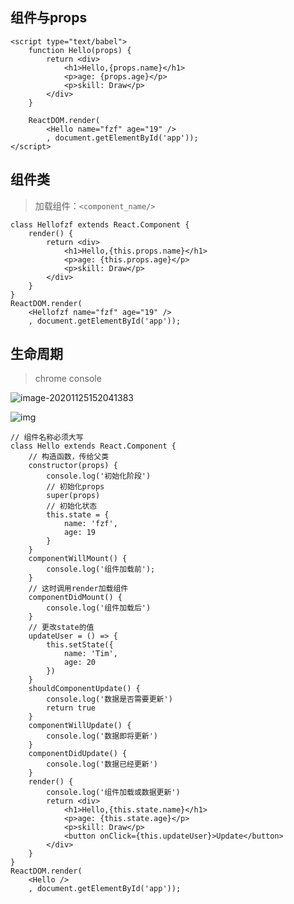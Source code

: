 <!-- 
title: 03-React组件
sort: 
--> 

## 组件与props

```react
<script type="text/babel">
    function Hello(props) {
        return <div>
            <h1>Hello,{props.name}</h1>
            <p>age: {props.age}</p>
            <p>skill: Draw</p>
        </div>
    }

    ReactDOM.render( 
        <Hello name="fzf" age="19" />
        , document.getElementById('app'));
</script>
```

## 组件类

> 加载组件：`<component_name/>`

```react
class Hellofzf extends React.Component {
    render() {
        return <div>
            <h1>Hello,{this.props.name}</h1>
            <p>age: {this.props.age}</p>
            <p>skill: Draw</p>
        </div>
    }
}
ReactDOM.render(
    <Hellofzf name="fzf" age="19" />
    , document.getElementById('app'));
```

## 生命周期

> chrome console

![image-20201125152041383](https://gitee.com/nmdfzf404/Image-hosting/raw/master/2020/20201125152041.png)

![img](https://gitee.com/nmdfzf404/Image-hosting/raw/master/2021/image-8c0b915b0ef1289a.png)

```react
// 组件名称必须大写
class Hello extends React.Component {
    // 构造函数，传给父类
    constructor(props) {
        console.log('初始化阶段')
        // 初始化props
        super(props)
        // 初始化状态
        this.state = {
            name: 'fzf',
            age: 19
        }
    }
    componentWillMount() {
        console.log('组件加载前');
    }
    // 这时调用render加载组件
    componentDidMount() {
        console.log('组件加载后')
    }
    // 更改state的值
    updateUser = () => {
        this.setState({
            name: 'Tim',
            age: 20
        })
    }
    shouldComponentUpdate() {
        console.log('数据是否需要更新')
        return true
    }
    componentWillUpdate() {
        console.log('数据即将更新')
    }
    componentDidUpdate() {
        console.log('数据已经更新')
    }
    render() {
        console.log('组件加载或数据更新')
        return <div>
            <h1>Hello,{this.state.name}</h1>
            <p>age: {this.state.age}</p>
            <p>skill: Draw</p>
            <button onClick={this.updateUser}>Update</button>
        </div>
    }
}
ReactDOM.render(
    <Hello />
    , document.getElementById('app'));
```

